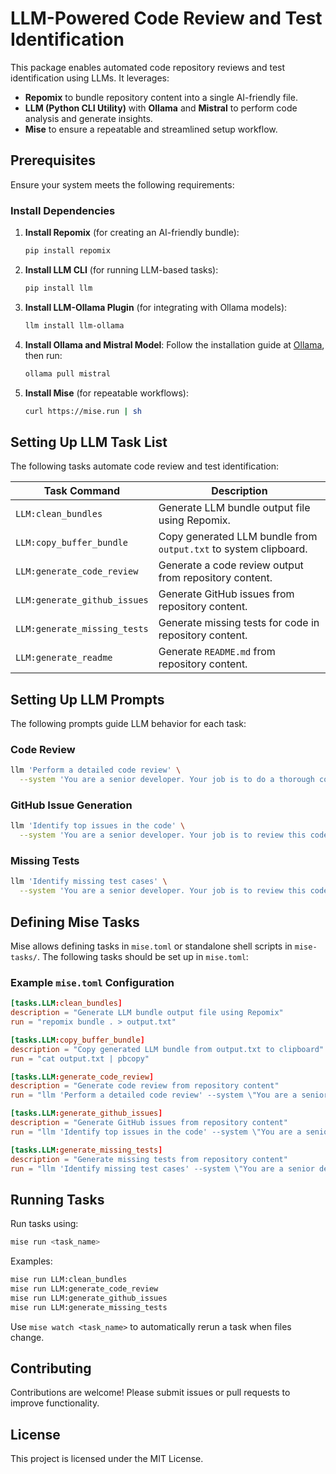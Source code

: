 # LLM-Powered Code Review and Test Identification

This package enables automated code repository reviews and test identification using LLMs. It leverages:

- **Repomix** to bundle repository content into a single AI-friendly file.
- **LLM (Python CLI Utility)** with **Ollama** and **Mistral** to perform code analysis and generate insights.
- **Mise** to ensure a repeatable and streamlined setup workflow.

## Prerequisites

Ensure your system meets the following requirements:

### Install Dependencies

1. **Install Repomix** (for creating an AI-friendly bundle):

   ```sh
   pip install repomix
   ```

2. **Install LLM CLI** (for running LLM-based tasks):

   ```sh
   pip install llm
   ```

3. **Install LLM-Ollama Plugin** (for integrating with Ollama models):

   ```sh
   llm install llm-ollama
   ```

4. **Install Ollama and Mistral Model**:
   Follow the installation guide at [Ollama](https://ollama.ai/), then run:

   ```sh
   ollama pull mistral
   ```

5. **Install Mise** (for repeatable workflows):

   ```sh
   curl https://mise.run | sh
   ```

## Setting Up LLM Task List

The following tasks automate code review and test identification:

| Task Command                 | Description                                                                       |
| ---------------------------- | --------------------------------------------------------------------------------- |
| `LLM:clean_bundles`          | Generate LLM bundle output file using Repomix.                                    |
| `LLM:copy_buffer_bundle`     | Copy generated LLM bundle from `output.txt` to system clipboard.                 |
| `LLM:generate_code_review`   | Generate a code review output from repository content.                           |
| `LLM:generate_github_issues` | Generate GitHub issues from repository content.                                  |
| `LLM:generate_missing_tests` | Generate missing tests for code in repository content.                           |
| `LLM:generate_readme`        | Generate `README.md` from repository content.                                    |

## Setting Up LLM Prompts

The following prompts guide LLM behavior for each task:

### Code Review

```sh
llm 'Perform a detailed code review' \
  --system 'You are a senior developer. Your job is to do a thorough code review of this code. You should write it up and output markdown. Include line numbers, and contextual info. Your code review will be passed to another teammate, so be thorough. Think deeply before writing the code review. Review every part, and do not hallucinate.'
```

### GitHub Issue Generation

```sh
llm 'Identify top issues in the code' \
  --system 'You are a senior developer. Your job is to review this code and write out the top issues that you see. It could be bugs, design choices, or code cleanliness issues. Be specific and precise. Do Not Hallucinate. Think quietly to yourself, then act - write the issues. The issues will be given to a developer to execute on, so they should be in a format compatible with GitHub issues.'
```

### Missing Tests

```sh
llm 'Identify missing test cases' \
  --system 'You are a senior developer. Your job is to review this code and write out a list of missing test cases and tests that should exist. Be specific and precise. Do Not Hallucinate. Think quietly to yourself, then act - write the issues. The issues will be given to a developer to execute on, so they should be in a format compatible with GitHub issues.'
```

## Defining Mise Tasks

Mise allows defining tasks in `mise.toml` or standalone shell scripts in `mise-tasks/`. The following tasks should be set up in `mise.toml`:

### Example `mise.toml` Configuration

```toml
[tasks.LLM:clean_bundles]
description = "Generate LLM bundle output file using Repomix"
run = "repomix bundle . > output.txt"

[tasks.LLM:copy_buffer_bundle]
description = "Copy generated LLM bundle from output.txt to clipboard"
run = "cat output.txt | pbcopy"

[tasks.LLM:generate_code_review]
description = "Generate code review from repository content"
run = "llm 'Perform a detailed code review' --system \"You are a senior developer. Your job is to do a thorough code review of this code. You should write it up and output markdown. Include line numbers, and contextual info. Your code review will be passed to another teammate, so be thorough. Think deeply before writing the code review. Review every part, and do not hallucinate.\" < output.txt > code_review.md"

[tasks.LLM:generate_github_issues]
description = "Generate GitHub issues from repository content"
run = "llm 'Identify top issues in the code' --system \"You are a senior developer. Your job is to review this code and write out the top issues that you see. It could be bugs, design choices, or code cleanliness issues. Be specific and precise. Do Not Hallucinate. Think quietly to yourself, then act - write the issues. The issues will be given to a developer to execute on, so they should be in a format compatible with GitHub issues.\" < output.txt > github_issues.md"

[tasks.LLM:generate_missing_tests]
description = "Generate missing tests from repository content"
run = "llm 'Identify missing test cases' --system \"You are a senior developer. Your job is to review this code and write out a list of missing test cases and tests that should exist. Be specific and precise. Do Not Hallucinate. Think quietly to yourself, then act - write the issues. The issues will be given to a developer to execute on, so they should be in a format compatible with GitHub issues.\" < output.txt > missing_tests.md"
```

## Running Tasks

Run tasks using:

```sh
mise run <task_name>
```

Examples:

```sh
mise run LLM:clean_bundles
mise run LLM:generate_code_review
mise run LLM:generate_github_issues
mise run LLM:generate_missing_tests
```

Use `mise watch <task_name>` to automatically rerun a task when files change.

## Contributing

Contributions are welcome! Please submit issues or pull requests to improve functionality.

## License

This project is licensed under the MIT License.

